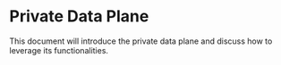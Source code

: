 # Private Data Plane

This document will introduce the private data plane and discuss how to leverage its functionalities.